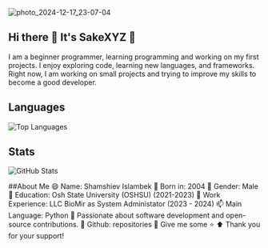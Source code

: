 
![photo_2024-12-17_23-07-04](https://github.com/user-attachments/assets/96fa7d24-2448-492e-8f58-a7dda06a25fb)



## Hi there 👋 It's SakeXYZ 🐼


I am a beginner programmer, learning programming and working on my first projects. I enjoy exploring code, learning new languages, and frameworks. Right now, I am working on small projects and trying to improve my skills to become a good developer.



## Languages
![Top Languages](https://github-readme-stats.vercel.app/api/top-langs/?username=SakeXYZ&layout=compact)

## Stats
![GitHub Stats](https://github-readme-stats.vercel.app/api?username=SakeXYZ&show_icons=true)


##About Me
😄 Name: Shamshiev Islambek
🔭 Born in: 2004
🌱 Gender: Male
👯 Education: Osh State University (OSHSU) (2021-2023)
💼 Work Experience: LLC BioMir as System Administator (2023 - 2024)
📫 Main Language: Python
💬 Passionate about software development and open-source contributions.
🔗 Github: repositories
🌟 Give me some ⭐
⬆️ Thank you for your support!

